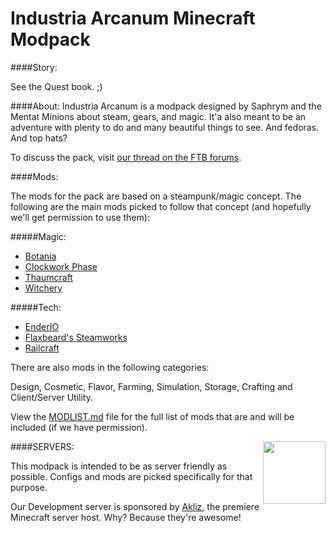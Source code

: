 Industria Arcanum Minecraft Modpack
=============

####Story:

See the Quest book. ;)

####About:
Industria Arcanum is a modpack designed by Saphrym and the Mentat Minions about steam, gears, and magic. It'a also meant to be an adventure with plenty to do and many beautiful things to see. And fedoras. And top hats?

To discuss the pack, visit [our thread on the FTB forums](http://forum.feed-the-beast.com/threads/1-7-10-hqm-wip-smp-industria-arcanum.57953/).

####Mods:

The mods for the pack are based on a steampunk/magic concept. The following are the main mods picked to follow that concept (and hopefully we'll get permission to use them):

#####Magic:
* [Botania](http://vazkii.us/mod/Botania/)
* [Clockwork Phase](http://www.minecraftforum.net/forums/mapping-and-modding/minecraft-mods/2288839-clockwork-phase-1-7-10_1-0-time-magic-all-wrapped)
* [Thaumcraft](http://www.minecraftforum.net/forums/mapping-and-modding/minecraft-mods/1292130-thaumcraft-4-2-1-4-updated-2014-10-10)
* [Witchery](http://www.minecraftforum.net/forums/mapping-and-modding/minecraft-mods/wip-mods/1445248-witchery-0-20-6)

#####Tech:
* [EnderIO](http://enderio.com/)
* [Flaxbeard's Steamworks](http://minecraft.curseforge.com/mc-mods/224867-flaxbeards-steam-power)
* [Railcraft](http://www.curse.com/mc-mods/minecraft/railcraft)

There are also mods in the following categories:

Design, Cosmetic, Flavor, Farming, Simulation, Storage, Crafting and Client/Server Utility.

View the [MODLIST.md](MODLIST.md) file for the full list of mods that are and will be included (if we have permission).

####SERVERS:<a href="http://mentat.link/akliz"><img src="http://purplementat.com/wp-content/uploads/2014/11/logo-transparent.png" width="100" height="100" align="right"></a>

This modpack is intended to be as server friendly as possible. Configs and mods are picked specifically for that purpose.

Our Development server is sponsored by [Akliz](http://mentat.link/akliz), the premiere Minecraft server host. Why? Because they're awesome!

